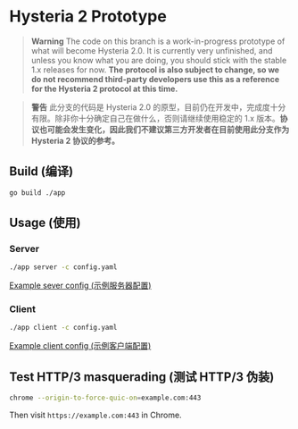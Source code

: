 # Hysteria 2 Prototype

> **Warning**
> The code on this branch is a work-in-progress prototype of what will become Hysteria 2.0. It is currently very unfinished, and unless you know what you are doing, you should stick with the stable 1.x releases for now. **The protocol is also subject to change, so we do not recommend third-party developers use this as a reference for the Hysteria 2 protocol at this time.**

> **警告**
> 此分支的代码是 Hysteria 2.0 的原型，目前仍在开发中，完成度十分有限。除非你十分确定自己在做什么，否则请继续使用稳定的 1.x 版本。**协议也可能会发生变化，因此我们不建议第三方开发者在目前使用此分支作为 Hysteria 2 协议的参考。**

## Build (编译)

```bash
go build ./app
```

## Usage (使用)

### Server
```bash
./app server -c config.yaml
```

[Example sever config (示例服务器配置)](app/server.example.yaml)

### Client
```bash
./app client -c config.yaml
```

[Example client config (示例客户端配置)](app/client.example.yaml)

## Test HTTP/3 masquerading (测试 HTTP/3 伪装)

```bash
chrome --origin-to-force-quic-on=example.com:443
```

Then visit `https://example.com:443` in Chrome.